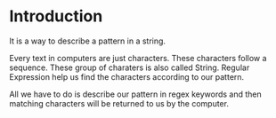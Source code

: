 # Introduction
It is a way to describe a pattern in a string. 

Every text in computers are just characters. These characters follow a sequence. These group of charaters is also called String. Regular Expression help us find the characters according to our pattern.

All we have to do is describe our pattern in regex keywords and then matching characters will be returned to us by the computer.
